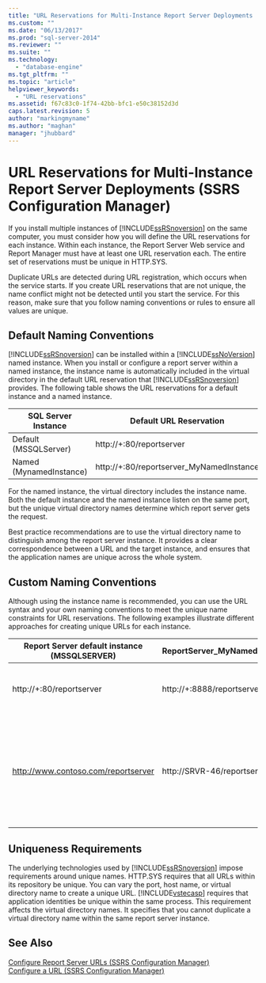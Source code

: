 ```yaml
---
title: "URL Reservations for Multi-Instance Report Server Deployments  (SSRS Configuration Manager) | Microsoft Docs"
ms.custom: ""
ms.date: "06/13/2017"
ms.prod: "sql-server-2014"
ms.reviewer: ""
ms.suite: ""
ms.technology: 
  - "database-engine"
ms.tgt_pltfrm: ""
ms.topic: "article"
helpviewer_keywords: 
  - "URL reservations"
ms.assetid: f67c83c0-1f74-42bb-bfc1-e50c38152d3d
caps.latest.revision: 5
author: "markingmyname"
ms.author: "maghan"
manager: "jhubbard"
---
```

# URL Reservations for Multi-Instance Report Server Deployments  (SSRS Configuration Manager)
  If you install multiple instances of [!INCLUDE[ssRSnoversion](../../includes/ssrsnoversion-md.md)] on the same computer, you must consider how you will define the URL reservations for each instance. Within each instance, the Report Server Web service and Report Manager must have at least one URL reservation each. The entire set of reservations must be unique in HTTP.SYS.  
  
 Duplicate URLs are detected during URL registration, which occurs when the service starts. If you create URL reservations that are not unique, the name conflict might not be detected until you start the service. For this reason, make sure that you follow naming conventions or rules to ensure all values are unique.  
  
## Default Naming Conventions  
 [!INCLUDE[ssRSnoversion](../../includes/ssrsnoversion-md.md)] can be installed within a [!INCLUDE[ssNoVersion](../../includes/ssnoversion-md.md)] named instance. When you install or configure a report server within a named instance, the instance name is automatically included in the virtual directory in the default URL reservation that [!INCLUDE[ssRSnoversion](../../includes/ssrsnoversion-md.md)] provides. The following table shows the URL reservations for a default instance and a named instance.  
  
|SQL Server Instance|Default URL Reservation|  
|-------------------------|-----------------------------|  
|Default (MSSQLServer)|http://+:80/reportserver|  
|Named (MynamedInstance)|http://+:80/reportserver_MyNamedInstance|  
  
 For the named instance, the virtual directory includes the instance name. Both the default instance and the named instance listen on the same port, but the unique virtual directory names determine which report server gets the request.  
  
 Best practice recommendations are to use the virtual directory name to distinguish among the report server instance. It provides a clear correspondence between a URL and the target instance, and ensures that the application names are unique across the whole system.  
  
## Custom Naming Conventions  
 Although using the instance name is recommended, you can use the URL syntax and your own naming conventions to meet the unique name constraints for URL reservations. The following examples illustrate different approaches for creating unique URLs for each instance.  
  
|Report Server default instance (MSSQLSERVER)|ReportServer_MyNamedInstance|Uniqueness|  
|----------------------------------------------------|-----------------------------------|----------------|  
|http://+:80/reportserver|http://+:8888/reportserver|Each instance listens on a different port.|  
|http://www.contoso.com/reportserver|http://SRVR-46/reportserver|Each instance responds to different server names (fully qualified domain name, and machine name).|  
  
## Uniqueness Requirements  
 The underlying technologies used by [!INCLUDE[ssRSnoversion](../../includes/ssrsnoversion-md.md)] impose requirements around unique names. HTTP.SYS requires that all URLs within its repository be unique. You can vary the port, host name, or virtual directory name to create a unique URL. [!INCLUDE[vstecasp](../../includes/vstecasp-md.md)] requires that application identities be unique within the same process. This requirement affects the virtual directory names. It specifies that you cannot duplicate a virtual directory name within the same report server instance.  
  
## See Also  
 [Configure Report Server URLs  &#40;SSRS Configuration Manager&#41;](../../../2014/sql-server/install/configure-report-server-urls-ssrs-configuration-manager.md)   
 [Configure a URL  &#40;SSRS Configuration Manager&#41;](../../../2014/sql-server/install/configure-a-url-ssrs-configuration-manager.md)  
  
  